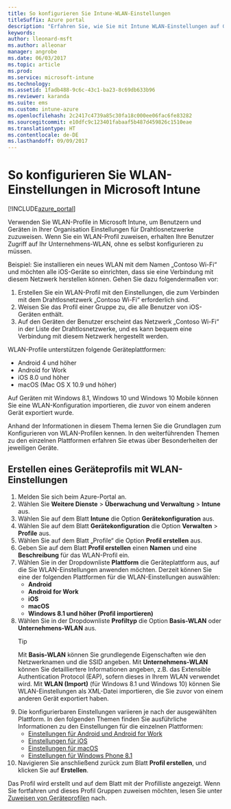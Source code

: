 ```yaml
---
title: So konfigurieren Sie Intune-WLAN-Einstellungen
titleSuffix: Azure portal
description: "Erfahren Sie, wie Sie mit Intune WLAN-Einstellungen auf Geräten konfigurieren, die Sie verwalten."
keywords: 
author: lleonard-msft
ms.author: alleonar
manager: angrobe
ms.date: 06/03/2017
ms.topic: article
ms.prod: 
ms.service: microsoft-intune
ms.technology: 
ms.assetid: 1fadb488-9c6c-43c1-ba23-8c69db633b96
ms.reviewer: karanda
ms.suite: ems
ms.custom: intune-azure
ms.openlocfilehash: 2c2417c4739a85c30fa18c000ee06fac6fe83282
ms.sourcegitcommit: e10dfc9c123401fabaaf5b487d459826c1510eae
ms.translationtype: HT
ms.contentlocale: de-DE
ms.lasthandoff: 09/09/2017
---
```

# <a name="how-to-configure-wi-fi-settings-in-microsoft-intune"></a>So konfigurieren Sie WLAN-Einstellungen in Microsoft Intune

[!INCLUDE[azure_portal](./includes/azure_portal.md)]

Verwenden Sie WLAN-Profile in Microsoft Intune, um Benutzern und Geräten in Ihrer Organisation Einstellungen für Drahtlosnetzwerke zuzuweisen. Wenn Sie ein WLAN-Profil zuweisen, erhalten Ihre Benutzer Zugriff auf Ihr Unternehmens-WLAN, ohne es selbst konfigurieren zu müssen.

Beispiel: Sie installieren ein neues WLAN mit dem Namen „Contoso Wi-Fi“ und möchten alle iOS-Geräte so einrichten, dass sie eine Verbindung mit diesem Netzwerk herstellen können. Gehen Sie dazu folgendermaßen vor:

1. Erstellen Sie ein WLAN-Profil mit den Einstellungen, die zum Verbinden mit dem Drahtlosnetzwerk „Contoso Wi-Fi“ erforderlich sind.
2. Weisen Sie das Profil einer Gruppe zu, die alle Benutzer von iOS-Geräten enthält.
3. Auf den Geräten der Benutzer erscheint das Netzwerk „Contoso Wi-Fi“ in der Liste der Drahtlosnetzwerke, und es kann bequem eine Verbindung mit diesem Netzwerk hergestellt werden.

WLAN-Profile unterstützen folgende Geräteplattformen:

- Android 4 und höher
- Android for Work
- iOS 8.0 und höher
- macOS (Mac OS X 10.9 und höher)

Auf Geräten mit Windows 8.1, Windows 10 und Windows 10 Mobile können Sie eine WLAN-Konfiguration importieren, die zuvor von einem anderen Gerät exportiert wurde.

Anhand der Informationen in diesem Thema lernen Sie die Grundlagen zum Konfigurieren von WLAN-Profilen kennen. In den weiterführenden Themen zu den einzelnen Plattformen erfahren Sie etwas über Besonderheiten der jeweiligen Geräte.

## <a name="create-a-device-profile-containing-wi-fi-settings"></a>Erstellen eines Geräteprofils mit WLAN-Einstellungen

1. Melden Sie sich beim Azure-Portal an.
2. Wählen Sie **Weitere Dienste** > **Überwachung und Verwaltung** > **Intune** aus.
3. Wählen Sie auf dem Blatt **Intune** die Option **Gerätekonfiguration** aus.
2. Wählen Sie auf dem Blatt **Gerätekonfiguration** die Option **Verwalten** > **Profile** aus.
3. Wählen Sie auf dem Blatt „Profile“ die Option **Profil erstellen** aus.
4. Geben Sie auf dem Blatt **Profil erstellen** einen **Namen** und eine **Beschreibung** für das WLAN-Profil ein.
5. Wählen Sie in der Dropdownliste **Plattform** die Geräteplattform aus, auf die Sie WLAN-Einstellungen anwenden möchten. Derzeit können Sie eine der folgenden Plattformen für die WLAN-Einstellungen auswählen:
    - **Android**
    - **Android for Work**
    - **iOS**
    - **macOS**
    - **Windows 8.1 und höher (Profil importieren)**
6. Wählen Sie in der Dropdownliste **Profiltyp** die Option **Basis-WLAN** oder **Unternehmens-WLAN** aus.
    >[!TIP]
    >Mit **Basis-WLAN** können Sie grundlegende Eigenschaften wie den Netzwerknamen und die SSID angeben. Mit **Unternehmens-WLAN** können Sie detailliertere Informationen angeben, z.B. das Extensible Authentication Protocol (EAP), sofern dieses in Ihrem WLAN verwendet wird. Mit **WLAN (Import)** (für Windows 8.1 und Windows 10) können Sie WLAN-Einstellungen als XML-Datei importieren, die Sie zuvor von einem anderen Gerät exportiert haben.
7. Die konfigurierbaren Einstellungen variieren je nach der ausgewählten Plattform. In den folgenden Themen finden Sie ausführliche Informationen zu den Einstellungen für die einzelnen Plattformen:
    - [Einstellungen für Android und Android for Work](wi-fi-settings-android.md)
    - [Einstellungen für iOS](wi-fi-settings-ios.md)
    - [Einstellungen für macOS](wi-fi-settings-macos.md)
    - [Einstellungen für Windows Phone 8.1](wi-fi-settings-import-windows-8-1.md)
8. Navigieren Sie anschließend zurück zum Blatt **Profil erstellen**, und klicken Sie auf **Erstellen**.

Das Profil wird erstellt und auf dem Blatt mit der Profilliste angezeigt.
Wenn Sie fortfahren und dieses Profil Gruppen zuweisen möchten, lesen Sie unter [Zuweisen von Geräteprofilen](device-profile-assign.md) nach.
